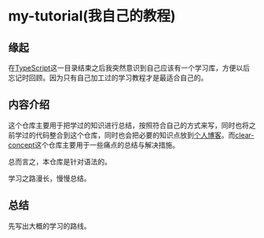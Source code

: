 # my-tutorial(我自己的教程)

## 缘起

在[TypeScript](https://github.com/zjgyb/typescript)这一目录结束之后我突然意识到自己应该有一个学习库，方便以后忘记时回顾。因为只有自己加工过的学习教程才是最适合自己的。

## 内容介绍

这个仓库主要用于把学过的知识进行总结，按照符合自己的方式来写，同时也将之前学过的代码整合到这个仓库，同时也会把必要的知识点放到[个人博客](https://zjgyb.github.io/)。而[clear-concept](https://github.com/zjgyb/clear-concept)这个仓库主要用于一些痛点的总结与解决措施。

总而言之，本仓库是针对语法的。

学习之路漫长，慢慢总结。

## 总结

先写出大概的学习的路线。
